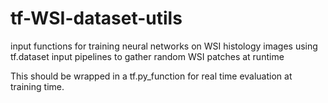 # tf-WSI-dataset-utils
input functions for training neural networks on WSI histology images using tf.dataset input pipelines to gather random WSI patches at runtime

This should be wrapped in a tf.py_function for real time evaluation at training time.
